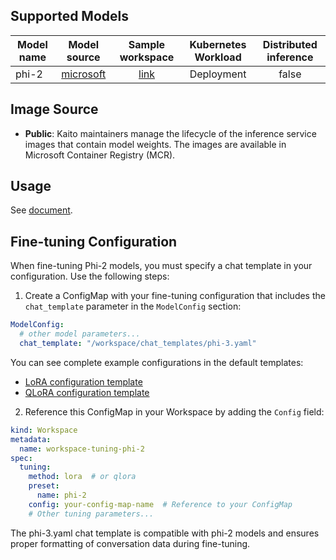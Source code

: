 ## Supported Models
| Model name |                    Model source                     |                         Sample workspace                          | Kubernetes Workload | Distributed inference |
|------------|:---------------------------------------------------:|:-----------------------------------------------------------------:|:-------------------:|:---------------------:|
| phi-2      | [microsoft](https://huggingface.co/microsoft/phi-2) | [link](../../../../examples/inference/kaito_workspace_phi_2.yaml) |     Deployment      |         false         |


## Image Source
- **Public**: Kaito maintainers manage the lifecycle of the inference service images that contain model weights. The images are available in Microsoft Container Registry (MCR).

## Usage

See [document](../../../../docs/inference/README.md).

## Fine-tuning Configuration

When fine-tuning Phi-2 models, you must specify a chat template in your configuration. Use the following steps:

1. Create a ConfigMap with your fine-tuning configuration that includes the `chat_template` parameter in the `ModelConfig` section:

```yaml
ModelConfig:
  # other model parameters...
  chat_template: "/workspace/chat_templates/phi-3.yaml"
```

You can see complete example configurations in the default templates:
- [LoRA configuration template](../../../../charts/kaito/workspace/templates/lora-params.yaml)
- [QLoRA configuration template](../../../../charts/kaito/workspace/templates/qlora-params.yaml)

2. Reference this ConfigMap in your Workspace by adding the `Config` field:

```yaml
kind: Workspace
metadata:
  name: workspace-tuning-phi-2
spec:
  tuning:
    method: lora  # or qlora
    preset:
      name: phi-2
    config: your-config-map-name  # Reference to your ConfigMap
    # Other tuning parameters...
```

The phi-3.yaml chat template is compatible with phi-2 models and ensures proper formatting of conversation data during fine-tuning.
